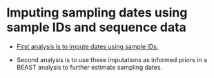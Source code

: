 # Imputing sampling dates using sample IDs and sequence data

* [First analysis is to impute dates using sample IDs.](dates-from-sample-ids/)

* Second analysis is to use these imputations as informed priors in a BEAST analysis to further estimate sampling dates.